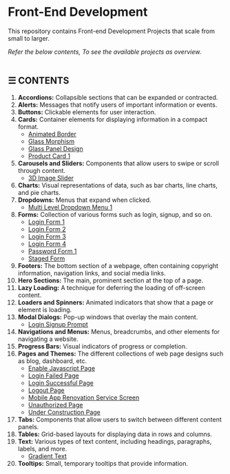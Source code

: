 # Front-End Development 

This repository contains Front-end Development Projects that scale from small to larger.

*Refer the below contents, To see the available projects as overview.*
\
&nbsp;

## &#9776; CONTENTS 
1. **Accordions:** Collapsible sections that can be expanded or contracted.
2. **Alerts:** Messages that notify users of important information or events.
3. **Buttons:** Clickable elements for user interaction.
4. **Cards:** Container elements for displaying information in a compact format.
	- [Animated Border](./cards/animated-border)
	- [Glass Morphism](./cards/glass-morphism)
	- [Glass Panel Design](./cards/glass-panel-design)
	- [Product Card 1](./cards/product-card-1)
5. **Carousels and Sliders:** Components that allow users to swipe or scroll through content.
	- [3D Image Slider](./carousal-and-sliders/3d-image-slider)
6. **Charts:** Visual representations of data, such as bar charts, line charts, and pie charts.
7. **Dropdowns:** Menus that expand when clicked.
	- [Multi Level Dropdown Menu 1](./dropdowns/multi-level-dropdown-menu-1)
8. **Forms:** Collection of various forms such as login, signup, and so on.
	- [Login Form 1](./forms/login-form-1)
	- [Login Form 2](./forms/login-form-2)
	- [Login Form 3](./forms/login-form-3)
	- [Login Form 4](./forms/login-form-4)
	- [Password Form 1](./forms/password-form-1)
	- [Staged Form](./forms/staged-form)
9. **Footers:** The bottom section of a webpage, often containing copyright information, navigation links, and social media links.
10. **Hero Sections:** The main, prominent section at the top of a page.
11. **Lazy Loading:** A technique for deferring the loading of off-screen content.
12. **Loaders and Spinners:** Animated indicators that show that a page or element is loading.
13. **Modal Dialogs:** Pop-up windows that overlay the main content.
	- [Login Signup Prompt](./modal-dialogs/login-signup-prompt)
14. **Navigations and Menus:** Menus, breadcrumbs, and other elements for navigating a website.
15. **Progress Bars:** Visual indicators of progress or completion.
16. **Pages and Themes:** The different collections of web page designs such as blog, dashboard, etc.
	- [Enable Javascript Page](./pages-and-themes/enable-javascript-page)
	- [Login Failed Page](./pages-and-themes/login-failed-page)
	- [Login Successful Page](./pages-and-themes/login-successful-page)
	- [Logout Page](./pages-and-themes/logout-page)
	- [Mobile App Renovation Service Screen](./pages-and-themes/mobile-app-renovation-service-screen)
	- [Unauthorized Page](./pages-and-themes/unauthorized-page)
	- [Under Construction Page](./pages-and-themes/under-construction-page)
17. **Tabs:** Components that allow users to switch between different content panels.
18. **Tables:** Grid-based layouts for displaying data in rows and columns.
19. **Text:** Various types of text content, including headings, paragraphs, labels, and more.
	- [Gradient Text](./text/gradient-text)
20. **Tooltips:** Small, temporary tooltips that provide information.
